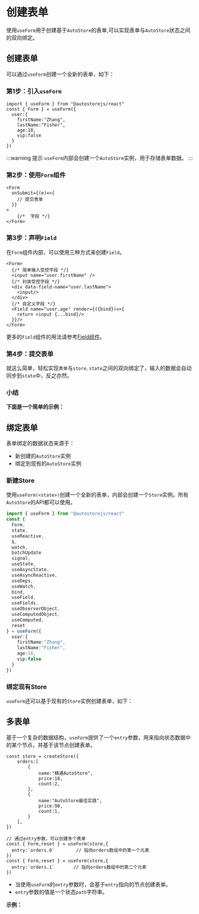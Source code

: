 
# 创建表单

使用`useForm`用于创建基于`AutoStore`的表单,可以实现表单与`AutoStore`状态之间的双向绑定。

## 创建表单

可以通过`useForm`创建一个全新的表单，如下：

### 第1步：引入`useForm`

```tsx
import { useForm } from "@autostorejs/react"
const { Form } = useForm({
  user:{
    firstName:"Zhang",
    lastName:"Fisher",
    age:18,
    vip:false 
  }  
}) 
```

:::warning 提示
`useForm`内部会创建一个`AutoStore`实例，用于存储表单数据。
::: 


### 第2步：使用`Form`组件

```tsx
<Form  
  onSubmit={(e)=>{
    // 提交表单
  }}
>
    {/*  字段 */}
</Form>
```

### 第3步：声明`Field`

在`Form`组件内部，可以使用三种方式来创建`Field`。

```tsx
<Form>
  {/* 简单输入受控字段 */}
  <input name="user.firstName" />
  {/* 封装受控字段 */}
  <div data-field-name="user.lastName">
    <input/>
  </div>
  {/* 自定义字段 */}
  <Field name="user.age" render={({bind})=>{
    return <input {...bind}/>
  }}/>
</Form>
```

更多的`Field`组件的用法请参考[Field组件](/guide/form/field/field-component.md)。

### 第4步：提交表单

就这么简单，轻松实现`表单`与`store.state`之间的双向绑定了，输入的数据会自动同步到`state`中，反之亦然。

### 小结

**下面是一个简单的示例：**

<demo react="form/form/base.tsx"/>


## 绑定表单

表单绑定的数据状态来源于：

- 新创建的`AutoStore`实例
- 绑定到现有的`AutoStore`实例

### 新建Store

使用`useForm(<state>)`创建一个全新的表单，内部会创建一个`Store`实例。所有`AutoStore`的API都可以使用。

```ts
import { useForm } from "@autostorejs/react"
const { 
  Form,
  state,
  useReactive,
  $,
  watch,
  batchUpdate
  signal,
  useState,    
  useAsyncState,     
  useAsyncReactive,
  useDeps,           
  useWatch,          
  bind,              
  useField,          
  useFields,         
  useObserverObject, 
  useComputedObject, 
  useComputed,       
  reset
} = useForm({
  user:{
    firstName:"Zhang",
    lastName:"Fisher",
    age:18,
    vip:false 
  }  
}) 
```

### 绑定现有Store

`useForm`还可以基于现有的`Store`实例创建表单，如下：

<demo react="form/form/fromStore.tsx" />


## 多表单

基于一个复杂的数据结构，`useForm`提供了一个`entry`参数，用来指向状态数据中的某个节点，并基于该节点创建表单。

```tsx {17-28}
const store = createStore({
    orders:[
        {
            name:"精通AutoStore",
            price:18,
            count:2,
        },
        {
            name:"AutoStore最佳实践",
            price:98,
            count:1,
        }
    ],
}) 

// 通过entry参数，可以创建多个表单
const { Form,reset } = useForm(store,{
  entry:`orders.0`        // 指向orders数组中的第一个元素
})
const { Form,reset } = useForm(store,{
  entry:`orders.1`       // 指向orders数组中的第二个元素
})
```

- 当使用`useForm`的`entry`参数时，会基于`entry`指向的节点创建表单。
- `entry`参数的值是一个状态`path`字符串。

**示例：**

<demo react="form/form/multiForm.tsx" />